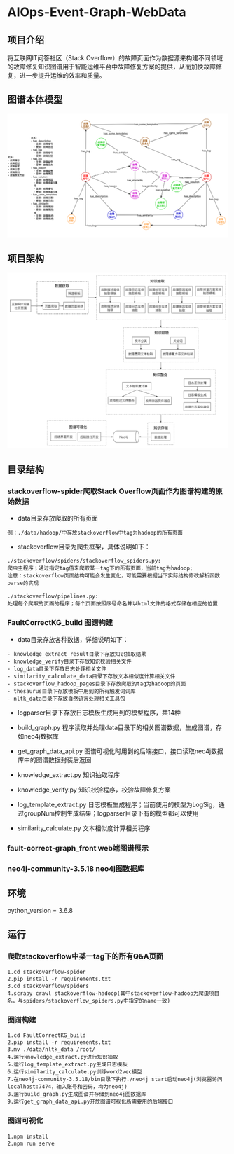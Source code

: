 # AIOps-Event-Graph-WebData

## 项目介绍
将互联网IT问答社区（Stack Overflow）的故障页面作为数据源来构建不同领域的故障修复知识图谱用于智能运维平台中故障修复方案的提供，从而加快故障修复，进一步提升运维的效率和质量。

## 图谱本体模型
![图谱本体模型](FaultCorrectKG_build/data/graph.png)

## 项目架构
![项目架构](FaultCorrectKG_build/data/structure.png)

## 目录结构
### stackoverflow-spider爬取Stack Overflow页面作为图谱构建的原始数据
-  data目录存放爬取的所有页面
```
例：./data/hadoop/中存放stackoverflow中tag为hadoop的所有页面
```
- stackoverflow目录为爬虫框架，具体说明如下：
```
./stackoverflow/spiders/stackoverflow_spiders.py: 
爬虫主程序；通过指定tag值来爬取某一tag下的所有页面，当前tag为hadoop;
注意：stackoverflow页面结构可能会发生变化，可能需要根据当下实际结构修改解析函数parse的实现
```
```
./stackoverflow/pipelines.py: 
处理每个爬取的页面的程序；每个页面按照序号命名并以html文件的格式存储在相应的位置
```
### FaultCorrectKG_build 图谱构建
- data目录存放各种数据，详细说明如下：
```
- knowledge_extract_result目录下存放知识抽取结果
- knowledge_verify目录下存放知识校验相关文件
- log_data目录下存放日志处理相关文件
- similarity_calculate_data目录下存放文本相似度计算相关文件
- stackoverflow_hadoop_pages目录下存放爬取的tag为hadoop的页面
- thesaurus目录下存放模板中用到的所有触发词词库
- nltk_data目录下存放自然语言处理相关工具包
```
- logparser目录下存放日志模板生成用到的模型程序，共14种

- build_graph.py 程序读取并处理data目录下的相关图谱数据，生成图谱，存如neo4j数据库

- get_graph_data_api.py 图谱可视化时用到的后端接口，接口读取neo4j数据库中的图谱数据封装后返回

- knowledge_extract.py 知识抽取程序

- knowledge_verify.py 知识校验程序，校验故障修复方案

- log_template_extract.py 日志模板生成程序；当前使用的模型为LogSig，通过groupNum控制生成结果；logparser目录下有的模型都可以使用

- similarity_calculate.py 文本相似度计算相关程序
### fault-correct-graph_front web端图谱展示
### neo4j-community-3.5.18 neo4j图数据库

## 环境
python_version = 3.6.8

## 运行
### 爬取stackoverflow中某一tag下的所有Q&A页面
```
1.cd stackoverflow-spider
2.pip install -r requirements.txt
3.cd stackoverflow/spiders
4.scrapy crawl stackoverflow-hadoop(其中stackoverflow-hadoop为爬虫项目名，与spiders/stackoverflow_spiders.py中指定的name一致)
```
### 图谱构建
```
1.cd FaultCorrectKG_build
2.pip install -r requirements.txt
3.mv ./data/nltk_data /root/
4.运行knowledge_extract.py进行知识抽取
5.运行log_template_extract.py生成日志模板
6.运行similarity_calculate.py训练word2vec模型
7.在neo4j-community-3.5.18/bin目录下执行./neo4j start启动neo4j(浏览器访问localhost:7474，输入账号和密码，均为neo4j)
8.运行build_graph.py生成图谱并存储到neo4j图数据库
9.运行get_graph_data_api.py开放图谱可视化所需要用的后端接口
```
### 图谱可视化
```
1.npm install
2.npm run serve
```
